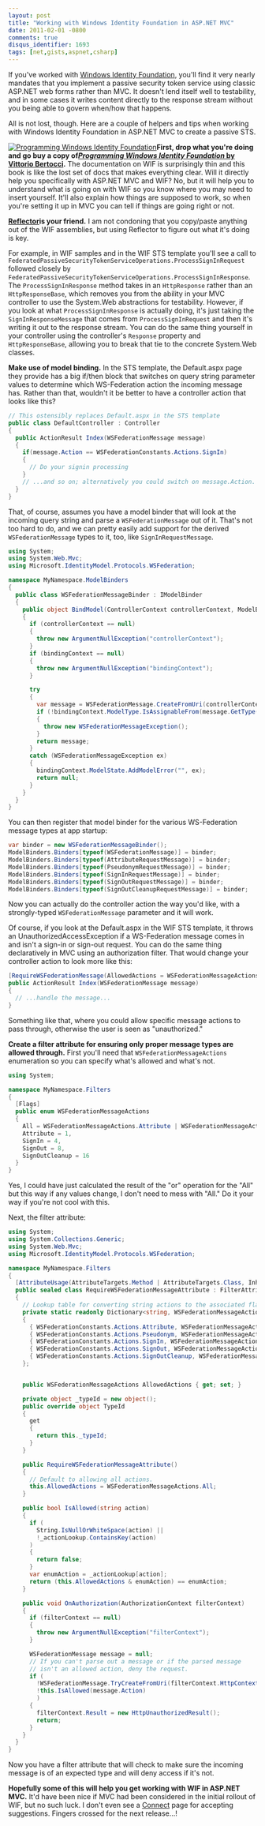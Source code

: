 ```yaml
---
layout: post
title: "Working with Windows Identity Foundation in ASP.NET MVC"
date: 2011-02-01 -0800
comments: true
disqus_identifier: 1693
tags: [net,gists,aspnet,csharp]
---
```

If you've worked with [Windows Identity Foundation](http://msdn.microsoft.com/en-us/security/aa570351), you'll find it very nearly mandates that you implement a passive security token service using classic ASP.NET web forms rather than MVC. It doesn't lend itself well to testability, and in some cases it writes content directly to the response stream without you being able to govern when/how that happens.

All is not lost, though. Here are a couple of helpers and tips when working with Windows Identity Foundation in ASP.NET MVC to create a passive STS.

[![Programming Windows Identity Foundation](http://ecx.images-amazon.com/images/I/41C3nO4WGgL.PC_SY200_.jpg)](http://www.amazon.com/dp/0735627185?tag=mhsvortex)**First, drop what you're doing and go buy a copy of**[***Programming Windows Identity Foundation* by Vittorio Bertocci**](http://www.amazon.com/dp/0735627185?tag=mhsvortex)**.** The documentation on WIF is surprisingly thin and this book is like the lost set of docs that makes everything clear. Will it directly help you specifically with ASP.NET MVC and WIF? No, but it will help you to understand what is going on with WIF so you know where you may need to insert yourself. It'll also explain how things are supposed to work, so when you're setting it up in MVC you can tell if things are going right or not.

[**Reflector**](http://www.red-gate.com/products/dotnet-development/reflector/)**is your friend.** I am not condoning that you copy/paste anything out of the WIF assemblies, but using Reflector to figure out what it's doing is key.

For example, in WIF samples and in the WIF STS template you'll see a call to `FederatedPassiveSecurityTokenServiceOperations.ProcessSignInRequest` followed closely by `FederatedPassiveSecurityTokenServiceOperations.ProcessSignInResponse`. The `ProcessSignInResponse` method takes in an `HttpResponse` rather than an `HttpResponseBase`, which removes you from the ability in your MVC controller to use the System.Web abstractions for testability. However, if you look at what `ProcessSignInResponse` is actually doing, it's just taking the `SignInResponseMessage` that comes from `ProcessSignInRequest` and then it's writing it out to the response stream. You can do the same thing yourself in your controller using the controller's `Response` property and `HttpResponseBase`, allowing you to break that tie to the concrete System.Web classes.

**Make use of model binding.** In the STS template, the Default.aspx page they provide has a big if/then block that switches on query string parameter values to determine which WS-Federation action the incoming message has. Rather than that, wouldn't it be better to have a controller action that looks like this?

```csharp
// This ostensibly replaces Default.aspx in the STS template
public class DefaultController : Controller
{
  public ActionResult Index(WSFederationMessage message)
  {
    if(message.Action == WSFederationConstants.Actions.SignIn)
    {
      // Do your signin processing
    }
    // ...and so on; alternatively you could switch on message.Action.
  }
}
```

That, of course, assumes you have a model binder that will look at the incoming query string and parse a `WSFederationMessage` out of it. That's not too hard to do, and we can pretty easily add support for the derived `WSFederationMessage` types to it, too, like `SignInRequestMessage`.

```csharp
using System;
using System.Web.Mvc;
using Microsoft.IdentityModel.Protocols.WSFederation;

namespace MyNamespace.ModelBinders
{
  public class WSFederationMessageBinder : IModelBinder
  {
    public object BindModel(ControllerContext controllerContext, ModelBindingContext bindingContext)
    {
      if (controllerContext == null)
      {
        throw new ArgumentNullException("controllerContext");
      }
      if (bindingContext == null)
      {
        throw new ArgumentNullException("bindingContext");
      }

      try
      {
        var message = WSFederationMessage.CreateFromUri(controllerContext.HttpContext.Request.Url);
        if (!bindingContext.ModelType.IsAssignableFrom(message.GetType()))
        {
          throw new WSFederationMessageException();
        }
        return message;
      }
      catch (WSFederationMessageException ex)
      {
        bindingContext.ModelState.AddModelError("", ex);
        return null;
      }
    }
  }
}
```

You can then register that model binder for the various WS-Federation
message types at app startup:

```csharp
var binder = new WSFederationMessageBinder();
ModelBinders.Binders[typeof(WSFederationMessage)] = binder;
ModelBinders.Binders[typeof(AttributeRequestMessage)] = binder;
ModelBinders.Binders[typeof(PseudonymRequestMessage)] = binder;
ModelBinders.Binders[typeof(SignInRequestMessage)] = binder;
ModelBinders.Binders[typeof(SignOutRequestMessage)] = binder;
ModelBinders.Binders[typeof(SignOutCleanupRequestMessage)] = binder;
```

Now you can actually do the controller action the way you'd like, with a strongly-typed `WSFederationMessage` parameter and it will work.

Of course, if you look at the Default.aspx in the WIF STS template, it throws an UnauthorizedAccessException if a WS-Federation message comes in and isn't a sign-in or sign-out request. You can do the same thing declaratively in MVC using an authorization filter. That would change your controller action to look more like this:

```csharp
[RequireWSFederationMessage(AllowedActions = WSFederationMessageActions.SignIn | WSFederationMessageActions.SignOut)]
public ActionResult Index(WSFederationMessage message)
{
  // ...handle the message...
}
```

Something like that, where you could allow specific message actions to pass through, otherwise the user is seen as "unauthorized."

**Create a filter attribute for ensuring only proper message types are allowed through.** First you'll need that `WSFederationMessageActions` enumeration so you can specify what's allowed and what's not.

```csharp
using System;

namespace MyNamespace.Filters
{
  [Flags]
  public enum WSFederationMessageActions
  {
    All = WSFederationMessageActions.Attribute | WSFederationMessageActions.Pseudonym | WSFederationMessageActions.SignIn | WSFederationMessageActions.SignOut | WSFederationMessageActions.SignOutCleanup,
    Attribute = 1,
    SignIn = 4,
    SignOut = 8,
    SignOutCleanup = 16
  }
}
```

Yes, I could have just calculated the result of the "or" operation for the "All" but this way if any values change, I don't need to mess with "All." Do it your way if you're not cool with this.

Next, the filter attribute:

```csharp
using System;
using System.Collections.Generic;
using System.Web.Mvc;
using Microsoft.IdentityModel.Protocols.WSFederation;

namespace MyNamespace.Filters
{
  [AttributeUsage(AttributeTargets.Method | AttributeTargets.Class, Inherited = true, AllowMultiple = true)]
  public sealed class RequireWSFederationMessageAttribute : FilterAttribute, IAuthorizationFilter
  {
    // Lookup table for converting string actions to the associated flag
    private static readonly Dictionary<string, WSFederationMessageActions> _actionLookup = new Dictionary<string, WSFederationMessageActions>()
    {
      { WSFederationConstants.Actions.Attribute, WSFederationMessageActions.Attribute },
      { WSFederationConstants.Actions.Pseudonym, WSFederationMessageActions.Pseudonym },
      { WSFederationConstants.Actions.SignIn, WSFederationMessageActions.SignIn },
      { WSFederationConstants.Actions.SignOut, WSFederationMessageActions.SignOut },
      { WSFederationConstants.Actions.SignOutCleanup, WSFederationMessageActions.SignOutCleanup },
    };


    public WSFederationMessageActions AllowedActions { get; set; }

    private object _typeId = new object();
    public override object TypeId
    {
      get
      {
        return this._typeId;
      }
    }

    public RequireWSFederationMessageAttribute()
    {
      // Default to allowing all actions.
      this.AllowedActions = WSFederationMessageActions.All;
    }

    public bool IsAllowed(string action)
    {
      if (
        String.IsNullOrWhiteSpace(action) ||
        !_actionLookup.ContainsKey(action)
      )
      {
        return false;
      }
      var enumAction = _actionLookup[action];
      return (this.AllowedActions & enumAction) == enumAction;
    }

    public void OnAuthorization(AuthorizationContext filterContext)
    {
      if (filterContext == null)
      {
        throw new ArgumentNullException("filterContext");
      }

      WSFederationMessage message = null;
      // If you can't parse out a message or if the parsed message
      // isn't an allowed action, deny the request.
      if (
        !WSFederationMessage.TryCreateFromUri(filterContext.HttpContext.Request.Url, out message) ||
        !this.IsAllowed(message.Action)
        )
      {
        filterContext.Result = new HttpUnauthorizedResult();
        return;
      }
    }
  }
}
```

Now you have a filter attribute that will check to make sure the incoming message is of an expected type and will deny access if it's not.

**Hopefully some of this will help you get working with WIF in ASP.NET MVC.** It'd have been nice if MVC had been considered in the initial rollout of WIF, but no such luck. I don't even see a [Connect](http://connect.microsoft.com) page for accepting suggestions. Fingers crossed for the next release…!

